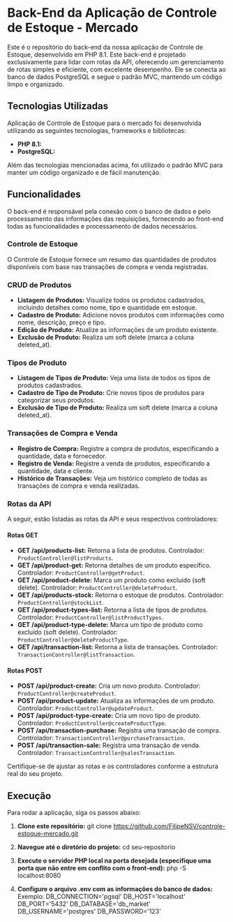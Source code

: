 # Back-End da Aplicação de Controle de Estoque - Mercado

Este é o repositório do back-end da nossa aplicação de Controle de Estoque, desenvolvido em PHP 8.1. Este back-end é projetado exclusivamente para lidar com rotas da API, oferecendo um gerenciamento de rotas simples e eficiente, com excelente desempenho. Ele se conecta ao banco de dados PostgreSQL e segue o padrão MVC, mantendo um código limpo e organizado.

## Tecnologias Utilizadas

Aplicação de Controle de Estoque para o mercado foi desenvolvida utilizando as seguintes tecnologias, frameworks e bibliotecas:

- **PHP 8.1:**
- **PostgreSQL:**

Além das tecnologias mencionadas acima, foi utilizado o padrão MVC para manter um código organizado e de fácil manutenção.

## Funcionalidades

O back-end é responsável pela conexão com o banco de dados e pelo processamento das informações das requisições, fornecendo ao front-end todas as funcionalidades e processamento de dados necessários.

### Controle de Estoque

O Controle de Estoque fornece um resumo das quantidades de produtos disponíveis com base nas transações de compra e venda registradas.

### CRUD de Produtos

- **Listagem de Produtos:** Visualize todos os produtos cadastrados, incluindo detalhes como nome, tipo e quantidade em estoque.
- **Cadastro de Produto:** Adicione novos produtos com informações como nome, descrição, preço e tipo.
- **Edição de Produto:** Atualize as informações de um produto existente.
- **Exclusão de Produto:** Realiza um soft delete (marca a coluna deleted_at).

### Tipos de Produto

- **Listagem de Tipos de Produto:** Veja uma lista de todos os tipos de produtos cadastrados.
- **Cadastro de Tipo de Produto:** Crie novos tipos de produtos para categorizar seus produtos.
- **Exclusão de Tipo de Produto:** Realiza um soft delete (marca a coluna deleted_at).

### Transações de Compra e Venda

- **Registro de Compra:** Registre a compra de produtos, especificando a quantidade, data e fornecedor.
- **Registro de Venda:** Registre a venda de produtos, especificando a quantidade, data e cliente.
- **Histórico de Transações:** Veja um histórico completo de todas as transações de compra e venda realizadas.

### Rotas da API

A seguir, estão listadas as rotas da API e seus respectivos controladores:

#### Rotas GET

- **GET /api/products-list:** Retorna a lista de produtos. Controlador: `ProductController@listProducts`.
- **GET /api/product-get:** Retorna detalhes de um produto específico. Controlador: `ProductController@getProduct`.
- **GET /api/product-delete:** Marca um produto como excluído (soft delete). Controlador: `ProductController@deleteProduct`.
- **GET /api/products-stock:** Retorna o estoque de produtos. Controlador: `ProductController@stockList`.
- **GET /api/product-types-list:** Retorna a lista de tipos de produtos. Controlador: `ProductController@listProductTypes`.
- **GET /api/product-type-delete:** Marca um tipo de produto como excluído (soft delete). Controlador: `ProductController@deleteProductType`.
- **GET /api/transaction-list:** Retorna a lista de transações. Controlador: `TransactionController@listTransaction`.

#### Rotas POST

- **POST /api/product-create:** Cria um novo produto. Controlador: `ProductController@createProduct`.
- **POST /api/product-update:** Atualiza as informações de um produto. Controlador: `ProductController@updateProduct`.
- **POST /api/product-type-create:** Cria um novo tipo de produto. Controlador: `ProductController@createProductType`.
- **POST /api/transaction-purchase:** Registra uma transação de compra. Controlador: `TransactionController@purchaseTransaction`.
- **POST /api/transaction-sale:** Registra uma transação de venda. Controlador: `TransactionController@salesTransaction`.

Certifique-se de ajustar as rotas e os controladores conforme a estrutura real do seu projeto.

## Execução

Para rodar a aplicação, siga os passos abaixo:

1. **Clone este repositório:**
git clone https://github.com/FilipeNSV/controle-estoque-mercado.git

2. **Navegue até o diretório do projeto:**
cd seu-repositorio

3. **Execute o servidor PHP local na porta desejada (especifique uma porta que não entre em conflito com o front-end):**
php -S localhost:8080

4. **Configure o arquivo .env com as informações do banco de dados:**
Exemplo:
DB_CONNECTION='pgsql'
DB_HOST='localhost'
DB_PORT='5432'
DB_DATABASE='db_market'
DB_USERNAME='postgres'
DB_PASSWORD='123'
